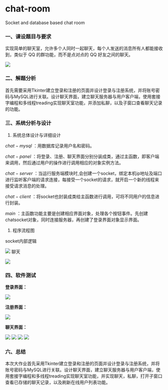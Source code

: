 # chat-room
Socket and database based chat room

### 一、课设题目与要求
实现简单的聊天室，允许多个人同时一起聊天，每个人发送的消息所有人都能接收到，类似于 QQ 的群功能，而不是点对点的 QQ 好友之间的聊天。

![](聊天室.gif)

### 二、解题分析
首先需要采用Tkinter建立登录和注册的页面并设计登录与注册系统，并将账号密码与MySQL进行关联。设计聊天界面，建立聊天服务器与用户客户端，使用套接字编程和多线程treading实现聊天室功能，并添加私聊，以及子窗口查看聊天记录的功能。
### 三、系统分析与设计
1. 系统总体设计与详细设计

$chat-mysql$ ：用数据库记录用户名和密码。 

$chat-panel$ ：将登录、注册、聊天界面分别分装成类，通过主函数，即客户端来调用，然后通过用户的操作进行调用相应的对象实例方法。

$chat-server$ ：当运行服务端模块时,会创建一个socket，绑定本机ip地址及端口进行监听客户端的请求连接，每接受一个socket的请求，就开启一个新的线程来接受请求消息的处理。

$chat-client$ ：将socket也封装成类给主函数进行调用，可将不同用户的信息进行封装。

$main$ ：主函数功能主要是创建相应界面对象，处理各个按钮事件。先创建chatsocket对象，同时连接服务器，再创建了登录界面对象显示界面。
1. 程序流程图

socket内部逻辑

![](62b7040090775286c8804c3240cf73a.png)
聊天

![](28cac1e2dc4058349e2b2a1a56b9c3f.png)

### 四、软件测试
**登录界面：**

![](be6c6bb8ccdaa0845614d970212686f.png)

**注册界面：**

![](d592a430e8272842f53e18323be5939.png)

**聊天界面：**

![](44d4abece4750969630d26098904b0a.png)
![](1f5b06a7a1d1c4c2bfe60cc9140577a.png)
![](c88b702876a3226dd872e5d7f794d94.png)
![](a5c96ee8d8829316dc839571ac45bc2.png)

### 六、总结

本次大作业首先采用Tkinter建立登录和注册的页面并设计登录与注册系统，并将账号密码与MySQL进行关联。设计聊天界面，建立聊天服务器与用户客户端，使用套接字编程和多线程treading实现聊天室功能，并实现聊天，私聊，打开子窗口查看已存储的聊天记录，以及刷新在线用户列表功能。
